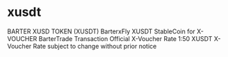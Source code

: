 # xusdt
BARTER XUSD TOKEN (XUSDT)
BarterxFly XUSDT StableCoin for X-VOUCHER BarterTrade Transaction Official X-Voucher Rate 1:50 XUSDT X-Voucher Rate subject to change without prior notice
